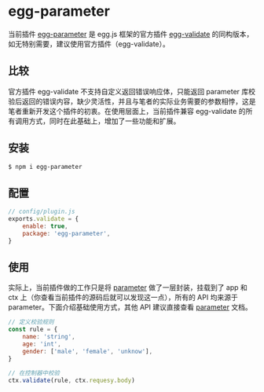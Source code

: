 # egg-parameter

当前插件 [egg-parameter](https://github.com/inlym/egg-parameter) 是 egg.js 框架的官方插件 [egg-validate](https://github.com/eggjs/egg-validate) 的同构版本，如无特别需要，建议使用官方插件（egg-validate）。

## 比较

官方插件 egg-validate 不支持自定义返回错误响应体，只能返回 parameter 库校验后返回的错误内容，缺少灵活性，并且与笔者的实际业务需要的参数相悖，这是笔者重新开发这个插件的初衷。在使用层面上，当前插件兼容 egg-validate 的所有调用方式，同时在此基础上，增加了一些功能和扩展。

## 安装

```bash
$ npm i egg-parameter
```

## 配置

```js
// config/plugin.js
exports.validate = {
	enable: true,
	package: 'egg-parameter',
}
```

## 使用

实际上，当前插件做的工作只是将 [parameter](https://github.com/node-modules/parameter) 做了一层封装，挂载到了 app 和 ctx 上（你查看当前插件的源码后就可以发现这一点），所有的 API 均来源于 parameter。下面介绍基础使用方式，其他 API 建议直接查看 [parameter](https://github.com/node-modules/parameter) 文档。

```js
// 定义校验规则
const rule = {
	name: 'string',
	age: 'int',
	gender: ['male', 'female', 'unknow'],
}

// 在控制器中校验
ctx.validate(rule, ctx.requesy.body)
```
